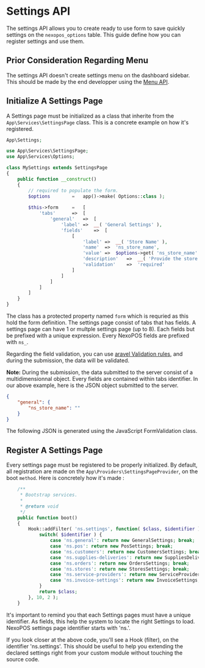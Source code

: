 #   Settings API
The settings API allows you to create ready to use form to save quickly settings on the `nexopos_options` table. 
This guide define how you can register settings and use them.

## Prior Consideration Regarding Menu
The settings API doesn't create settings menu on the dashboard sidebar. This should be made by the end developper using the [Menu API](/readme/php/MenuAPI.md).

## Initialize A Settings Page
A Settings page must be initialized as a class that inherite from the `App\Services\SettingsPage` class. This is a concrete example on how it's registered.

```php
App\Settings;

use App\Services\SettingsPage;
use App\Services\Options;

class MySettings extends SettingsPage
{
    public function __construct()
    {
        // required to populate the form.
        $options        =   app()->make( Options::class );
        
        $this->form     =   [
            'tabs'      =>  [
                'general'   =>  [
                    'label' =>  __( 'General Settings' ),
                    'fields'    =>  [
                        [
                            'label' =>  __( 'Store Name' ),
                            'name'  =>  'ns_store_name',
                            'value' =>  $options->get( 'ns_store_name' ),
                            'description'   =>  __( 'Provide the store name here.' ),
                            'validation'    =>  'required'
                        ]
                    ]
                ]
            ]
        ]
    }    
}
```

The class has a protected property named `form` which is requried as this hold the form definition. The settings page consist of tabs that has fields. 
A settings page can have 1 or multple settings page (up to 8). Each fields but be prefixed with a unique expression. Every NexoPOS fields are prefixed with `ns_`.

Regarding the field validation, you can use [aravel Validation rules](https://laravel.com/docs/7.x/validation), and during the submission, the data will be validated.

**Note:** During the submission, the data submitted to the server consist of a multidimensionnal object. Every fields are contained within tabs identifier. 
In our above example, here is the JSON object submitted to the server.

```json
{
    "general": {
        "ns_store_name": ""
    }
}
```

The following JSON is generated using the JavaScript FormValidation class.

## Register A Settings Page
Every settings page must be registered to be properly initialized. By default, all registration are made on the `App\Providers\SettingsPageProvider`, on the boot `method`. Here is concretely how it's made :

```php
    /**
     * Bootstrap services.
     *
     * @return void
     */
    public function boot()
    {
        Hook::addFilter( 'ns.settings', function( $class, $identifier ) {
            switch( $identifier ) {
                case 'ns.general': return new GeneralSettings; break;
                case 'ns.pos': return new PosSettings; break;
                case 'ns.customers': return new CustomersSettings; break;
                case 'ns.supplies-deliveries': return new SuppliesDeliveriesSettings; break;
                case 'ns.orders': return new OrdersSettings; break;
                case 'ns.stores': return new StoresSettings; break;
                case 'ns.service-providers': return new ServiceProvidersSettings; break;
                case 'ns.invoice-settings': return new InvoiceSettings; break;
            }
            return $class;
        }, 10, 2 );
    }
```
It's important to remind you that each Settings pages must have a unique identifier. As fields, this help the system to locate the right Settings to load. 
NexoPOS settings page identifier starts with 'ns.'. 

If you look closer at the above code, you'll see a Hook (filter), on the identifier 'ns.settings'. This should be useful to help you extending the declared settings right from your custom module without touching the source code.
